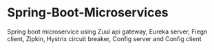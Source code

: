 # Spring-Boot-Microservices
Spring boot microservice using Zuul api gateway, Eureka server, Fiegn client, Zipkin, Hystrix circuit breaker, Config server and Config client

